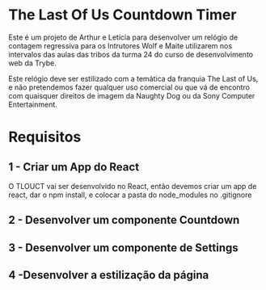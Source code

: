 # The Last Of Us Countdown Timer

Este é um projeto de Arthur e Letícia para desenvolver um relógio de contagem regressiva para os Intrutores Wolf e Maite utilizarem nos intervalos das aulas das tribos da turma 24 do curso de desenvolvimento web da Trybe.

Este relógio deve ser estilizado com a temática da franquia The Last of Us, e não pretendemos fazer qualquer uso comercial ou que vá de encontro com quaisquer direitos de imagem da Naughty Dog ou da Sony Computer Entertainment.

# Requisitos

## 1 - Criar um App do React

O TLOUCT vai ser desenvolvido no React, então devemos criar um app de react, dar o npm install, e colocar a pasta do node_modules no .gitignore 

## 2 - Desenvolver um componente Countdown

## 3 - Desenvolver um componente de Settings

## 4 -Desenvolver a estilização da página
